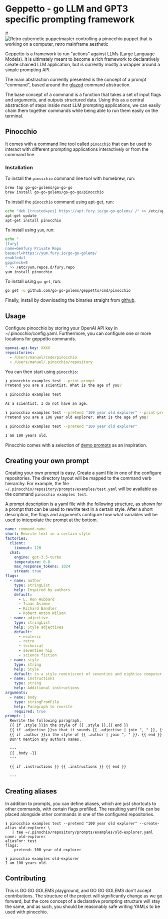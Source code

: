 # Geppetto - go LLM and GPT3 specific prompting framework

#![Retro cybernetic puppetmaster controlling a pinocchio puppet that is working on a computer, retro mainframe aesthetic](geppetto.jpg)

Geppetto is a framework to run "actions" against LLMs (Large Language Models).
It is ultimately meant to become a rich framework to declaratively create 
chained LLM application, but is currently mostly a wrapper around a simple
prompting API.

The main abstraction currently presented is the concept of a prompt "command", based
around the [glazed](https://github.com/go-go-golems/glazed) command abstraction.

The base concept of a command is a function that takes a
set of input flags and arguments, and outputs structured data.
Using this as a central abstraction of steps
inside most LLM prompting applications, we can easily chain them together 
commands while being able to run them easily on the terminal.

## Pinocchio

It comes with a command line tool called `pinocchio` that can be used to interact 
with different prompting applications interactively or from the command line.

### Installation

To install the `pinocchio` command line tool with homebrew, run:

```bash
brew tap go-go-golems/go-go-go
brew install go-go-golems/go-go-go/pinocchio
```

To install the `pinocchio` command using apt-get, run:

```bash
echo "deb [trusted=yes] https://apt.fury.io/go-go-golems/ /" >> /etc/apt/sources.list.d/fury.list
apt-get update
apt-get install pinocchio
```

To install using `yum`, run:

```bash
echo "
[fury]
name=Gemfury Private Repo
baseurl=https://yum.fury.io/go-go-golems/
enabled=1
gpgcheck=0
" >> /etc/yum.repos.d/fury.repo
yum install pinocchio
```

To install using `go get`, run:

```bash
go get -u github.com/go-go-golems/geppetto/cmd/pinocchio
```

Finally, install by downloading the binaries straight from [github](https://github.com/go-go-golems/geppetto/releases).

## Usage

Configure pinocchio by storing your OpenAI API key in ~/.pinocchio/config.yaml. Furthermore,
you can configure one or more locations for geppetto commands.

```yaml
openai-api-key: XXXX
repositories:
  - /Users/manuel/code/pinocchio
  - /Users/manuel/.pinocchio/repository
```

You can then start using `pinocchio`:

```bash
❯ pinocchio examples test --print-prompt
Pretend you are a scientist. What is the age of you?

❯ pinocchio examples test               

As a scientist, I do not have an age.

❯ pinocchio examples test --pretend "100 year old explorer" --print-prompt
Pretend you are a 100 year old explorer. What is the age of you?

❯ pinocchio examples test --pretend "100 year old explorer"               

I am 100 years old.
```

Pinocchio comes with a selection of [demo prompts](https://github.com/go-go-golems/geppetto/tree/main/cmd/pinocchio/prompts/examples)
as an inspiration.

## Creating your own prompt

Creating your own prompt is easy. Create a yaml file in one of the configure repositories. 
The directory layout will be mapped to the command verb hierarchy. For example,
the file `~/.pinocchio/repository/prompts/examples/test.yaml` will be available as the command
`pinocchio examples test`.

A prompt description is a yaml file with the following structure, as shown for a prompt
that can be used to rewrite text in a certain style. After a short description, the
flags and arguments configure how what variables will be used to interpolate the prompt at
the bottom.

```yaml
name: command-name
short: Rewrite text in a certain style
factories:
  client:
    timeout: 120
  chat:
    engine: gpt-3.5-turbo
    temperature: 0.8
    max_response_tokens: 1024
    stream: true
flags:
  - name: author
    type: stringList
    help: Inspired by authors
    default:
      - L. Ron Hubbard
      - Isaac Asimov
      - Richard Bandler
      - Robert Anton Wilson
  - name: adjective
    type: stringList
    help: Style adjectives
    default:
      - esoteric
      - retro
      - technical
      - seventies hip
      - science fiction
  - name: style
    type: string
    help: Style
    default: in a style reminiscent of seventies and eighties computer manuals
  - name: instructions
    type: string
    help: Additional instructions
arguments:
  - name: body
    type: stringFromFile
    help: Paragraph to rewrite
    required: true
prompt: |
  Rewrite the following paragraph, 
  {{ if .style }}in the style of {{ .style }},{{ end }}
  {{ if .adjective }}so that it sounds {{ .adjective | join ", " }}, {{ end }}
  {{ if .author }}in the style of {{ .author | join ", " }}. {{ end }}
  Don't mention any authors names.

  ---
  {{ .body -}}
  ---

  {{ if .instructions }} {{ .instructions }} {{ end }}

  ---
```

## Creating aliases

In addition to prompts, you can define aliases, which are just shortcuts to other commands, with certain flags
prefilled. The resulting yaml file can be placed alongside other commands in one of the configured repositories.

```shell
❯ pinocchio examples test --pretend "100 year old explorer" --create-alias old-explorer \
   | tee ~/.pinochio/repository/prompts/examples/old-explorer.yaml
name: old-explorer
aliasFor: test
flags:
    pretend: 100 year old explorer

❯ pinocchio examples old-explorer
I am 100 years old.
```

## Contributing

This is GO GO GOLEMS playground, and GO GO GOLEMS don't accept contributions. 
The structure of the project will significantly change as we go forward, but
the core concept of a declarative prompting structure will stay the same,
and as such, you should be reasonably safe writing YAMLs to be used with pinocchio.
